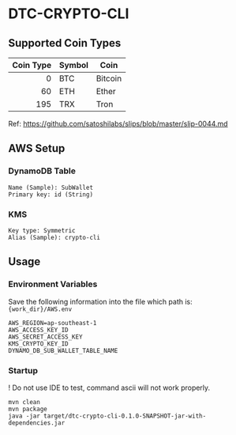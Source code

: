# DTC-CRYPTO-CLI

## Supported Coin Types

| Coin Type | Symbol | Coin    |
|----------:|--------|---------|
|         0 | BTC    | Bitcoin |
|        60 | ETH    | Ether   |
|       195 | TRX    | Tron    |

Ref: https://github.com/satoshilabs/slips/blob/master/slip-0044.md

## AWS Setup

### DynamoDB Table

```
Name (Sample): SubWallet
Primary key: id (String)
```

### KMS

```
Key type: Symmetric
Alias (Sample): crypto-cli
```

## Usage

### Environment Variables

Save the following information into the file which path is: `{work_dir}/AWS.env`
```
AWS_REGION=ap-southeast-1
AWS_ACCESS_KEY_ID
AWS_SECRET_ACCESS_KEY
KMS_CRYPTO_KEY_ID
DYNAMO_DB_SUB_WALLET_TABLE_NAME
```

### Startup

! Do not use IDE to test, command ascii will not work properly.

```shell
mvn clean
mvn package
java -jar target/dtc-crypto-cli-0.1.0-SNAPSHOT-jar-with-dependencies.jar
```
